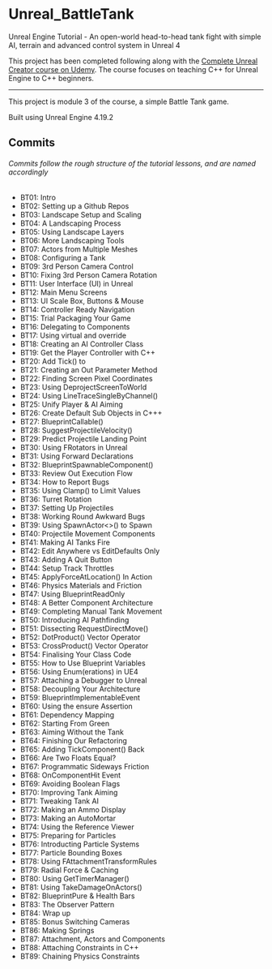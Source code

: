 # Unreal_BattleTank
Unreal Engine Tutorial - An open-world head-to-head tank fight with simple AI, terrain and advanced control system in Unreal 4

This project has been completed following along with the [Complete Unreal Creator course on Udemy](https://www.udemy.com/unrealcourse/learn/v4/overview). The course focuses on teaching C++ for Unreal Engine to C++ beginners.

---

This project is module 3 of the course, a simple Battle Tank game.

Built using Unreal Engine 4.19.2

## Commits
###### Commits follow the rough structure of the tutorial lessons, and are named accordingly 
* BT01: Intro
* BT02: Setting up a Github Repos
* BT03: Landscape Setup and Scaling
* BT04: A Landscaping Process
* BT05: Using Landscape Layers
* BT06: More Landscaping Tools
* BT07: Actors from Multiple Meshes
* BT08: Configuring a Tank
* BT09: 3rd Person Camera Control
* BT10: Fixing 3rd Person Camera Rotation
* BT11: User Interface (UI) in Unreal
* BT12: Main Menu Screens
* BT13: UI Scale Box, Buttons & Mouse
* BT14: Controller Ready Navigation
* BT15: Trial Packaging Your Game
* BT16: Delegating to Components
* BT17: Using virtual and override
* BT18: Creating an AI Controller Class
* BT19: Get the Player Controller with C++
* BT20: Add Tick() to 
* BT21: Creating an Out Parameter Method
* BT22: Finding Screen Pixel Coordinates
* BT23: Using DeprojectScreenToWorld
* BT24: Using LineTraceSingleByChannel()
* BT25: Unify Player & AI Aiming
* BT26: Create Default Sub Objects in C+++
* BT27: BlueprintCallable()
* BT28: SuggestProjectileVelocity()
* BT29: Predict Projectile Landing Point
* BT30: Using FRotators in Unreal
* BT31: Using Forward Declarations
* BT32: BlueprintSpawnableComponent()
* BT33: Review Out Execution Flow
* BT34: How to Report Bugs
* BT35: Using Clamp() to Limit Values
* BT36: Turret Rotation
* BT37: Setting Up Projectiles
* BT38: Working Round Awkward Bugs
* BT39: Using SpawnActor<>() to Spawn
* BT40: Projectile Movement Components
* BT41: Making AI Tanks Fire
* BT42: Edit Anywhere vs EditDefaults Only
* BT43: Adding A Quit Button
* BT44: Setup Track Throttles
* BT45: ApplyForceAtLocation() In Action
* BT46: Physics Materials and Friction
* BT47: Using BlueprintReadOnly
* BT48: A Better Component Architecture
* BT49: Completing Manual Tank Movement
* BT50: Introducing AI Pathfinding
* BT51: Dissecting RequestDirectMove()
* BT52: DotProduct() Vector Operator
* BT53: CrossProduct() Vector Operator
* BT54: Finalising Your Class Code
* BT55: How to Use Blueprint Variables
* BT56: Using Enum(erations) in UE4
* BT57: Attaching a Debugger to Unreal
* BT58: Decoupling Your Architecture
* BT59: BlueprintImplementableEvent
* BT60: Using the ensure Assertion
* BT61: Dependency Mapping
* BT62: Starting From Green
* BT63: Aiming Without the Tank
* BT64: Finishing Our Refactoring
* BT65: Adding TickComponent() Back
* BT66: Are Two Floats Equal?
* BT67: Programmatic Sideways Friction
* BT68: OnComponentHit Event
* BT69: Avoiding Boolean Flags
* BT70: Improving Tank Aiming
* BT71: Tweaking Tank AI
* BT72: Making an Ammo Display
* BT73: Making an AutoMortar
* BT74: Using the Reference Viewer
* BT75: Preparing for Particles
* BT76: Introducting Particle Systems
* BT77: Particle Bounding Boxes
* BT78: Using FAttachmentTransformRules
* BT79: Radial Force & Caching
* BT80: Using GetTimerManager()
* BT81: Using TakeDamageOnActors()
* BT82: BlueprintPure & Health Bars
* BT83: The Observer Pattern
* BT84: Wrap up
* BT85: Bonus Switching Cameras
* BT86: Making Springs
* BT87: Attachment, Actors and Components
* BT88: Attaching Constraints in C++
* BT89: Chaining Physics Constraints